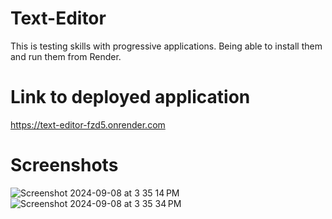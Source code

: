 # Text-Editor
This is testing skills with progressive applications. Being able to install them and run them from Render. 

# Link to deployed application 

https://text-editor-fzd5.onrender.com

# Screenshots
![Screenshot 2024-09-08 at 3 35 14 PM](https://github.com/user-attachments/assets/8543a097-9627-4556-aea0-4144209f4912)
![Screenshot 2024-09-08 at 3 35 34 PM](https://github.com/user-attachments/assets/36276aa8-a6fd-4e08-b2c7-5d33d699a261)
